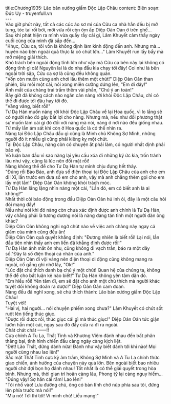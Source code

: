 title:Chương1935: Lão bản xưởng giấm Độc Lập Châu
content:
Biên soạn: Đức Uy - truyenfull.vn<br>---<br>Vào giờ phút này, tất cả các cúc áo sơ mi của Cửu ca nhà hắn đều bị mở tung, tóc tai rối bời, mới vừa rồi còn ôm ấp Diệp Oản Oản ở trên ghế…<br>Sau khi phát hiện ra mình vừa quấy rầy cái gì, Lâm Khuyết cảm thấy ngày cuối cùng của mình đã sắp đến…<br>"Khục, Cửu ca, tôi vốn là không định làm kinh động đến anh. Nhưng mà... huyên náo bên ngoài quả thực là có chút lớn..." Lâm Khuyết run lẩy bẩy mà mở miệng giải thích.<br>Khó trách bên ngoài động tĩnh lớn như vậy mà Cửu ca bên này lại không có động tĩnh gì cả! Nguyên lai là do nha đầu kia chạy tới đây! Coi như là bên ngoài trời sập, Cửu ca sợ là cũng đều không quản.<br>"Vốn còn muốn cùng anh chơi lâu thêm một chút!" Diệp Oản Oản than phiền, bĩu môi một cái, nói xong miễn cưỡng đứng lên, "Em đi đây!"<br>Ánh mắt của chàng trai trầm thêm vài phần, "Chú ý an toàn!"<br>Bây giờ đã không cách nào ngăn cản nàng rời khỏi Độc Lập Châu, chỉ có thể đi được tới đâu hay tới đó.<br>"Vâng vâng, biết rồi!"<br>Tư Dạ Hàn muốn nàng rời khỏi Độc Lập Châu về lại Hoa quốc, vì lo lắng sẽ có người nào đó gây bất lợi cho nàng. Nhưng mà, nếu như đối phương thật sự muốn làm cái gì đó đối với nàng mà nói, nàng ở nơi nào đều giống nhau. Từ mấy lần ám sát khi còn ở Hoa quốc là có thể nhìn ra.<br>Nàng tại Độc Lập Châu dầu gì cũng là Minh chủ Không Sợ Minh, những người đó ít nhiều gì cũng phải kiêng kỵ một chút.<br>Tại Độc Lập Châu, nàng còn có chuyện ắt phải làm, có người nhất định phải bảo vệ.<br>Vô luận ban đầu vì sao nàng lại yêu cầu xóa đi những ký ức kia, trốn tránh lâu như vậy, cũng là lúc nên đối mặt rồi!<br>Nàng không thể để cho Tư Dạ Hàn tự mình chịu đựng hết thảy.<br>"Đúng rồi Bảo Bảo, anh đưa số điện thoại tại Độc Lập Châu của anh cho em đi! Xí, lần trước em đưa số em cho anh, vậy mà anh chẳng thèm gọi cho em lấy một lần!" Diệp Oản Oản không khỏi trách móc.<br>Tư Dạ Hàn lẳng lặng nhìn nàng một cái, "Lần đó, em có biết anh là ai không?"<br>Nhất thời còi báo động trong đầu Diệp Oản Oản hú inh ỏi, đây là một câu hỏi đòi mạng đấy!<br>Nếu như nói khi đó nàng còn chưa xác định được anh chính là Tư Dạ Hàn, vậy chẳng phải là tương đương nói là nàng đang tán tỉnh một người đàn ông khác?<br>Diệp Oản Oản không nghi ngờ chút nào về việc anh chàng này ngay cả giấm của mình cũng đều ăn!<br>Diệp Oản Oản quả quyết khẳng định: "Đương nhiên là biết rồi! Lại nói, lần đầu tiên nhìn thấy anh em liền đã khẳng định được rồi!"<br>Tư Dạ Hàn ánh mắt ôn nhu, cũng không đi vạch trần, báo ra một dãy số."Đây là số điện thoại cá nhân của anh."<br>Diệp Oản Oản đi vội vàng nên điện thoại di động cũng không mang ra ngoài, cố gắng ghi nhớ lấy, "Ok!"<br>"Lúc đặt chú thích danh bạ chú ý một chút! Quan hệ của chúng ta, không thể để cho bất luận kẻ nào biết!" Tư Dạ Hàn không yên tâm dặn dò.<br>"Em hiểu rồi! Yên tâm đi, em sẽ đặt cho anh một chú thích mà người khác tuyệt đối không đoán ra được!" Diệp Oản Oản cam đoan.<br>Nàng đều đã nghĩ xong, sẽ chú thích thành: Lão bản xưởng giấm Độc Lập Châu!<br>Tuyệt vời!<br>"Hai vị, hai người... nói chuyện phiếm xong chưa?" Lâm Khuyết có chút sốt ruột lên tiếng thúc giục.<br>"Được rồi được rồi, thúc giục cái gì mà thúc giục!" Diệp Oản Oản tức giận lườm hắn một cái, ngay sau đó đẩy cửa ra đi ra ngoài.<br>Chát chát chát ——!!<br>Cửa chính A Tu La, Thất Tinh và Khương Viêm đánh nhau đến bất phân thắng bại, tình hình chiến đấu càng ngày càng kịch liệt.<br>"Đệt! Lão Thất, đừng đánh nữa! Đánh như vậy biết đánh tới khi nào! Mọi người cùng nhau lao lên!"<br>Sắc mặt Thất Tinh cực kỳ âm trầm, Không Sợ Minh và A Tu La chính thức giao chiến, ảnh hưởng của chuyện này quá lớn. Bên ngoài biết bao nhiêu người chờ đợi bọn họ đánh nhau! Tốt nhất là có thể giải quyết trong hòa bình. Nhưng mà, thời gian trì hoãn càng lâu, Phong tỷ lại càng nguy hiểm...<br>"Đúng vậy! Sợ hắn cái rắm! Lao lên!"<br>"Tôi nhổ vào! Lưu đường chủ, ông có bản lĩnh chớ núp phía sau tôi, đứng lên phía trước mà nói!"<br>"Mịa nó! Tới thì tới! Vì minh chủ! Liều mạng!"